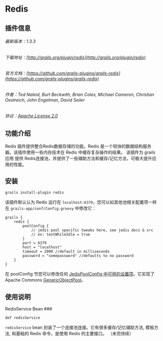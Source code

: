 Redis
===================

插件信息
--------------
###### 最新版本：1.3.3
###### 下载地址：[http://grails.org/plugin/redis](http://grails.org/plugin/redis)
###### 官方文档：[https://github.com/grails-plugins/grails-redis](https://github.com/grails-plugins/grails-redis)
###### 作者：Ted Naleid, Burt Beckwith, Brian Coles, Michael Cameron, Christian Oestreich, John Engelman, David Seiler
###### 协议：[Apache License 2.0](http://www.apache.org/licenses/LICENSE-2.0.txt)

功能介绍
--------------
Redis 插件提供整合Redis数据存储的功能。Redis 是一个轻快的数据结构服务器。该插件使用一些内存技术在 Redis 中缓存复杂操作的结果。
该插件为 grails应用 提供 Redis连接池，并提供了一些辅助方法和缓存/记忆方法，可极大提升应用的性能。

安装
--------------
    grails install-plugin redis

该插件默认认为 Redis 运行在 `localhost:6379`，您可以如其他池相关配置项一样在 `grails-app/conf/Config.groovy` 中修改它：

    grails {
        redis {
            poolConfig {
                // jedis pool specific tweaks here, see jedis docs & src
                // ex: testWhileIdle = true
            }
            port = 6379
            host = "localhost"
            timeout = 2000 //default in milliseconds
            password = "somepassword" //defaults to no password
        }
    }
在 poolConfig 节您可以修改任何 [JedisPoolConfig 中可用的设置项][jedispoolconfig]。它实现了Apache Commons [GenericObjectPool][genericobjectpool]。

使用说明
--------------
RedisService Bean ###

    def redisService

`redisService` bean 封装了一个连接池连接。它有很多缓存/记忆辅助方法, 模板方法, 和基础的 Redis 命令，是使用 Redis 的主要接口。
（未完待续）

[jedispoolconfig]:https://github.com/xetorthio/jedis/blob/master/src/main/java/redis/clients/jedis/JedisPoolConfig.java
[genericobjectpool]:http://commons.apache.org/pool/apidocs/org/apache/commons/pool/impl/GenericObjectPool.html

